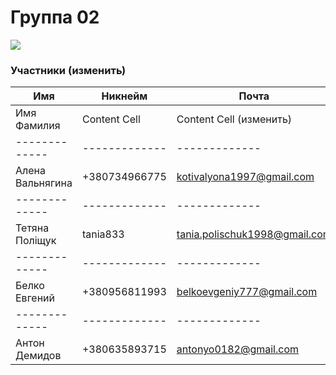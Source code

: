 # Группа 02

![](https://beetroot.academy/static/logo-c96c7c4d19444146e8b100d14e93d1ac.svg)

                    
### Участники (изменить)
                    
Имя | Никнейм | Почта
------------- | -------------  | -------------
Имя Фамилия  | Content Cell | Content Cell (изменить)
------------- | -------------  | -------------
Алена Вальнягина | +380734966775 | kotivalyona1997@gmail.com
------------- | -------------  | -------------
Тетяна Поліщук | tania833 | tania.polischuk1998@gmail.com
------------- | -------------  | -------------
Белко Евгений |+380956811993|belkoevgeniy777@gmail.com|
------------- | -------------  | -------------
Антон Демидов |+380635893715|antonyo0182@gmail.com|

